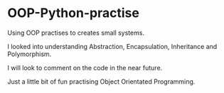 # OOP-Python-practise
Using OOP practises to creates small systems.


I looked into understanding Abstraction, Encapsulation, Inheritance and Polymorphism.

I will look to comment on the code in the near future.

Just a little bit of fun practising Object Orientated Programming.
